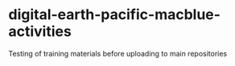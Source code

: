 # digital-earth-pacific-macblue-activities
Testing of training materials before uploading to main repositories
